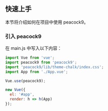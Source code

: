 ## 快速上手

本节将介绍如何在项目中使用 peacock9。

### 引入 peacock9

在 main.js 中写入以下内容：

```javascript
import Vue from 'vue';
import peacock9 from 'peacock9';
import 'peacock9/lib/theme-chalk/index.css';
import App from './App.vue';

Vue.use(peacock9);

new Vue({
  el: '#app',
  render: h => h(App)
});
```
